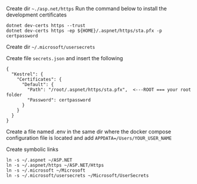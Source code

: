 Create dir `~./asp.net/https`
Run the command below to install the development certificates
```console
dotnet dev-certs https --trust
dotnet dev-certs https -ep ${HOME}/.aspnet/https/sta.pfx -p certpassword
```

Create dir  `~/.microsoft/usersecrets`

Create file `secrets.json` and insert the following
```
{
  "Kestrel": {
    "Certificates": {
      "Default": {
        "Path": "/root/.aspnet/https/sta.pfx",  <---ROOT === your root folder
        "Password": certpassword
      }
    }
  }
}
```

Create a file named .env in the same dir where the docker compose configuration file is located and add
`APPDATA=/Users/YOUR_USER_NAME`

Create symbolic links
```console
ln -s ~/.aspnet ~/ASP.NET
ln -s ~/.aspnet/https ~/ASP.NET/Https
ln -s ~/.microsoft ~/Microsoft
ln -s ~/.microsoft/usersecrets ~/Microsoft/UserSecrets
```
